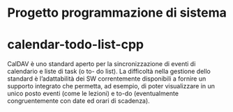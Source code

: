# Progetto programmazione di sistema

# calendar-todo-list-cpp 

CalDAV è uno standard aperto per la sincronizzazione di eventi di calendario e liste di task (o to- do list). La difficoltà nella gestione dello standard è l’adattabilità dei SW correntemente disponibili a fornire un supporto integrato che permetta, ad esempio, di poter visualizzare in un unico posto eventi (come le lezioni) e to-do (eventualmente congruentemente con date ed orari di scadenza).
